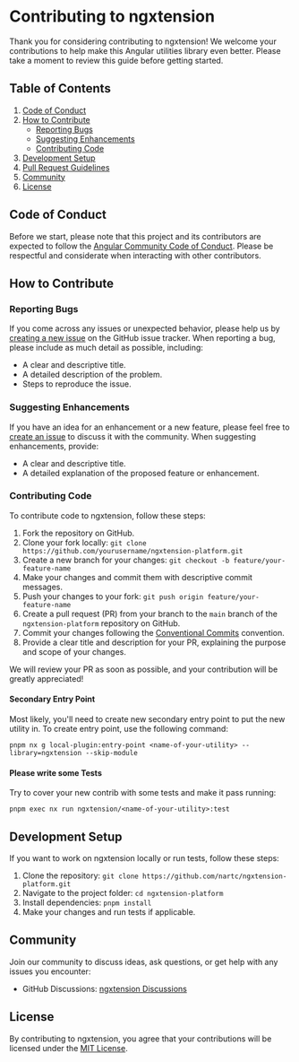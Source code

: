 # Contributing to ngxtension

Thank you for considering contributing to ngxtension! We welcome your contributions to help make this Angular utilities library even better. Please take a moment to review this guide before getting started.

## Table of Contents

1. [Code of Conduct](#code-of-conduct)
2. [How to Contribute](#how-to-contribute)
   - [Reporting Bugs](#reporting-bugs)
   - [Suggesting Enhancements](#suggesting-enhancements)
   - [Contributing Code](#contributing-code)
3. [Development Setup](#development-setup)
4. [Pull Request Guidelines](#pull-request-guidelines)
5. [Community](#community)
6. [License](#license)

## Code of Conduct

Before we start, please note that this project and its contributors are expected to follow the [Angular Community Code of Conduct](https://angular.io/community-code-of-conduct). Please be respectful and considerate when interacting with other contributors.

## How to Contribute

### Reporting Bugs

If you come across any issues or unexpected behavior, please help us by [creating a new issue](https://github.com/nartc/ngxtension-platform/issues/new) on the GitHub issue tracker. When reporting a bug, please include as much detail as possible, including:

- A clear and descriptive title.
- A detailed description of the problem.
- Steps to reproduce the issue.

### Suggesting Enhancements

If you have an idea for an enhancement or a new feature, please feel free to [create an issue](https://github.com/nartc/ngxtension-platform/issues/new) to discuss it with the community. When suggesting enhancements, provide:

- A clear and descriptive title.
- A detailed explanation of the proposed feature or enhancement.

### Contributing Code

To contribute code to ngxtension, follow these steps:

1. Fork the repository on GitHub.
2. Clone your fork locally: `git clone https://github.com/yourusername/ngxtension-platform.git`
3. Create a new branch for your changes: `git checkout -b feature/your-feature-name`
4. Make your changes and commit them with descriptive commit messages.
5. Push your changes to your fork: `git push origin feature/your-feature-name`
6. Create a pull request (PR) from your branch to the `main` branch of the `ngxtension-platform` repository on GitHub.
7. Commit your changes following the [Conventional Commits](https://www.conventionalcommits.org/en/v1.0.0/) convention.
8. Provide a clear title and description for your PR, explaining the purpose and scope of your changes.

We will review your PR as soon as possible, and your contribution will be greatly appreciated!

#### Secondary Entry Point

Most likely, you'll need to create new secondary entry point to put the new utility in. To create entry point, use the following command:

```shell
pnpm nx g local-plugin:entry-point <name-of-your-utility> --library=ngxtension --skip-module
```

#### Please write some Tests

Try to cover your new contrib with some tests and make it pass running:

```shell
pnpm exec nx run ngxtension/<name-of-your-utility>:test
```

## Development Setup

If you want to work on ngxtension locally or run tests, follow these steps:

1. Clone the repository: `git clone https://github.com/nartc/ngxtension-platform.git`
2. Navigate to the project folder: `cd ngxtension-platform`
3. Install dependencies: `pnpm install`
4. Make your changes and run tests if applicable.

## Community

Join our community to discuss ideas, ask questions, or get help with any issues you encounter:

- GitHub Discussions: [ngxtension Discussions](https://github.com/nartc/ngxtension-platform/discussions)

## License

By contributing to ngxtension, you agree that your contributions will be licensed under the [MIT License](LICENSE).
